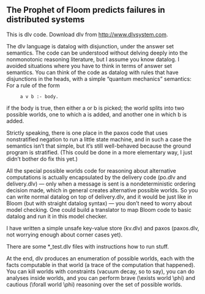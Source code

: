 ## The Prophet of Floom predicts failures in distributed systems

This is dlv code. Download dlv from http://www.dlvsystem.com.

The dlv language is datalog with disjunction, under the answer set  semantics.
The code can be understood without delving deeply into the nonmonotonic reasoning literature, but I assume you know datalog.
I avoided situations where you have to think in terms of answer set semantics.
You can think of the code as datalog with rules that have disjunctions
in the heads, with a simple “quantum mechanics” semantics:
For a rule of the form
```
     a v b :- body.
```
if the body is true, then either a or b is picked; the world splits
into two possible worlds, one to which a is added, and another one in which b is added.

Strictly speaking, there is one place in the paxos code that uses nonstratified negation to run a little state machine, and in such a case the semantics isn’t that simple, but it’s still well-behaved because the ground program is stratified. (This could be done in a more elementary way, I just didn’t bother do fix this yet.)

All the special possible worlds code for reasoning about alternative computations is actually encapsulated by the delivery code (po.dlv and delivery.dlv) — only when a message is sent is a nondeterministic ordering decision made,
which in general creates alternative possible worlds.
So you can write normal datalog on top of delivery.dlv, and it would be just like in Bloom (but with straight datalog syntax) — you don’t need to worry about model checking. One could build a translator to map Bloom code to basic datalog and run it in this model checker.

I have written a simple unsafe key-value store (kv.dlv) and paxos (paxos.dlv, not worrying enough about corner cases yet).

There are some *_test.dlv files with instructions how to run stuff.

At the end, dlv produces an enumeration of possible worlds, each with the facts computable in that world (a trace of the computation that happened). You can kill worlds with constraints (vacuum decay, so to say), you can do analyses inside worlds, and you can perform brave (\exists world \phi) and cautious (\forall world \phi) reasoning over the set of possible worlds.



